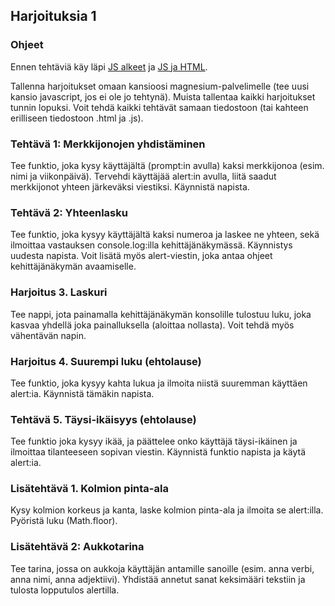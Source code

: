 ## Harjoituksia 1

### Ohjeet

Ennen tehtäviä käy läpi [JS alkeet](./alkeita.html) ja [JS ja HTML](./js_html.html).

Tallenna harjoitukset omaan kansioosi magnesium-palvelimelle (tee uusi kansio javascript, jos ei ole jo tehtynä). Muista tallentaa kaikki harjoitukset tunnin lopuksi. Voit tehdä kaikki tehtävät samaan tiedostoon (tai kahteen erilliseen tiedostoon .html ja .js).

### Tehtävä 1: Merkkijonojen yhdistäminen
Tee funktio, joka kysy käyttäjältä (prompt:in avulla) kaksi merkkijonoa (esim. nimi ja viikonpäivä). Tervehdi käyttäjää alert:in avulla, liitä saadut merkkijonot yhteen järkeväksi viestiksi. Käynnistä napista.

### Tehtävä 2: Yhteenlasku
Tee funktio, joka kysyy käyttäjältä kaksi numeroa ja laskee ne yhteen, sekä ilmoittaa vastauksen console.log:illa kehittäjänäkymässä. Käynnistys uudesta napista. Voit lisätä myös alert-viestin, joka antaa ohjeet kehittäjänäkymän avaamiselle.

### Harjoitus 3. Laskuri
Tee nappi, jota painamalla kehittäjänäkymän konsolille tulostuu luku, joka kasvaa yhdellä joka painalluksella (aloittaa nollasta). Voit tehdä myös vähentävän napin.

### Harjoitus 4. Suurempi luku (ehtolause)
Tee funktio, joka kysyy kahta lukua ja ilmoita niistä suuremman käyttäen alert:ia. Käynnistä tämäkin napista.

### Tehtävä 5. Täysi-ikäisyys (ehtolause)
Tee funktio joka kysyy ikää, ja päättelee onko käyttäjä täysi-ikäinen ja ilmoittaa tilanteeseen sopivan viestin. Käynnistä funktio napista ja käytä alert:ia.

### Lisätehtävä 1. Kolmion pinta-ala
Kysy kolmion korkeus ja kanta, laske kolmion pinta-ala ja ilmoita se alert:illa. Pyöristä luku (Math.floor).

### Lisätehtävä 2: Aukkotarina
Tee tarina, jossa on aukkoja käyttäjän antamille sanoille (esim. anna verbi, anna nimi, anna adjektiivi). Yhdistää annetut sanat keksimääri tekstiin ja tulosta lopputulos alertilla.